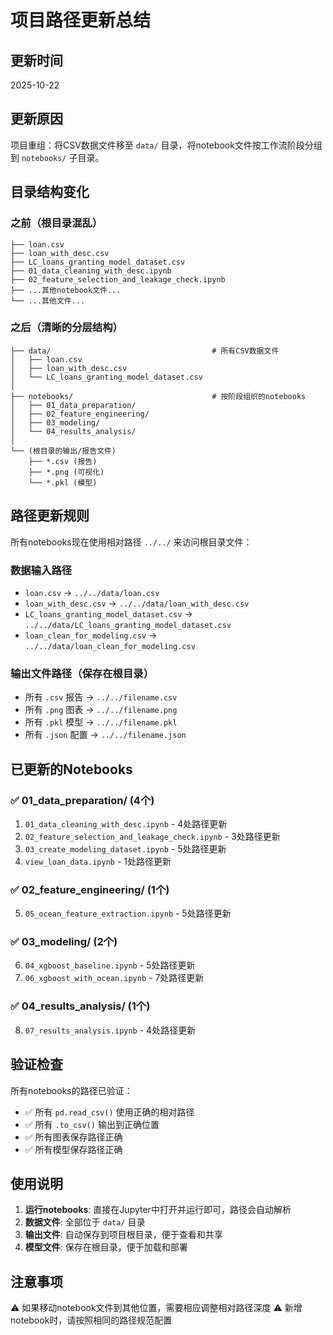 # 项目路径更新总结

## 更新时间
2025-10-22

## 更新原因
项目重组：将CSV数据文件移至 `data/` 目录，将notebook文件按工作流阶段分组到 `notebooks/` 子目录。

## 目录结构变化

### 之前（根目录混乱）
```
├── loan.csv
├── loan_with_desc.csv  
├── LC_loans_granting_model_dataset.csv
├── 01_data_cleaning_with_desc.ipynb
├── 02_feature_selection_and_leakage_check.ipynb
├── ...其他notebook文件...
└── ...其他文件...
```

### 之后（清晰的分层结构）
```
├── data/                                    # 所有CSV数据文件
│   ├── loan.csv
│   ├── loan_with_desc.csv
│   └── LC_loans_granting_model_dataset.csv
│
├── notebooks/                               # 按阶段组织的notebooks
│   ├── 01_data_preparation/
│   ├── 02_feature_engineering/
│   ├── 03_modeling/
│   └── 04_results_analysis/
│
└── (根目录的输出/报告文件)
    ├── *.csv (报告)
    ├── *.png (可视化)
    └── *.pkl (模型)
```

## 路径更新规则

所有notebooks现在使用相对路径 `../../` 来访问根目录文件：

### 数据输入路径
- `loan.csv` → `../../data/loan.csv`
- `loan_with_desc.csv` → `../../data/loan_with_desc.csv`
- `LC_loans_granting_model_dataset.csv` → `../../data/LC_loans_granting_model_dataset.csv`
- `loan_clean_for_modeling.csv` → `../../data/loan_clean_for_modeling.csv`

### 输出文件路径（保存在根目录）
- 所有 `.csv` 报告 → `../../filename.csv`
- 所有 `.png` 图表 → `../../filename.png`
- 所有 `.pkl` 模型 → `../../filename.pkl`
- 所有 `.json` 配置 → `../../filename.json`

## 已更新的Notebooks

### ✅ 01_data_preparation/ (4个)
1. `01_data_cleaning_with_desc.ipynb` - 4处路径更新
2. `02_feature_selection_and_leakage_check.ipynb` - 3处路径更新
3. `03_create_modeling_dataset.ipynb` - 5处路径更新
4. `view_loan_data.ipynb` - 1处路径更新

### ✅ 02_feature_engineering/ (1个)
5. `05_ocean_feature_extraction.ipynb` - 5处路径更新

### ✅ 03_modeling/ (2个)
6. `04_xgboost_baseline.ipynb` - 5处路径更新
7. `06_xgboost_with_ocean.ipynb` - 7处路径更新

### ✅ 04_results_analysis/ (1个)
8. `07_results_analysis.ipynb` - 4处路径更新

## 验证检查

所有notebooks的路径已验证：
- ✅ 所有 `pd.read_csv()` 使用正确的相对路径
- ✅ 所有 `.to_csv()` 输出到正确位置
- ✅ 所有图表保存路径正确
- ✅ 所有模型保存路径正确

## 使用说明

1. **运行notebooks**: 直接在Jupyter中打开并运行即可，路径会自动解析
2. **数据文件**: 全部位于 `data/` 目录
3. **输出文件**: 自动保存到项目根目录，便于查看和共享
4. **模型文件**: 保存在根目录，便于加载和部署

## 注意事项

⚠️ 如果移动notebook文件到其他位置，需要相应调整相对路径深度
⚠️ 新增notebook时，请按照相同的路径规范配置
